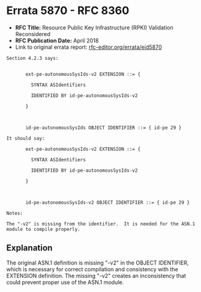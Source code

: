 # Errata 5870 - RFC 8360

- **RFC Title:** Resource Public Key Infrastructure (RPKI) Validation Reconsidered
- **RFC Publication Date:** April 2018
- Link to original errata report: [rfc-editor.org/errata/eid5870](https://www.rfc-editor.org/errata/eid5870)

```
Section 4.2.3 says:


       ext-pe-autonomousSysIds-v2 EXTENSION ::= {
         SYNTAX ASIdentifiers
         IDENTIFIED BY id-pe-autonomousSysIds-v2
       }

       id-pe-autonomousSysIds OBJECT IDENTIFIER ::= { id-pe 29 }

It should say:

       ext-pe-autonomousSysIds-v2 EXTENSION ::= {
         SYNTAX ASIdentifiers
         IDENTIFIED BY id-pe-autonomousSysIds-v2
       }

       id-pe-autonomousSysIds-v2 OBJECT IDENTIFIER ::= { id-pe 29 }

Notes:

The "-v2" is missing from the identifier.  It is needed for the ASN.1 module to compile properly.
```

## Explanation

The original ASN.1 definition is missing "-v2" in the OBJECT IDENTIFIER, which is necessary for correct compilation and consistency with the EXTENSION definition.  The missing "-v2" creates an inconsistency that could prevent proper use of the ASN.1 module.
